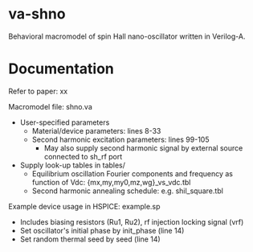 # va-shno
Behavioral macromodel of spin Hall nano-oscillator written in Verilog-A.

# Documentation
Refer to paper: xx

Macromodel file: shno.va
- User-specified parameters
  - Material/device parameters: lines 8-33
  - Second harmonic excitation parameters: lines 99-105
    - May also supply second harmonic signal by external source connected to sh_rf port
- Supply look-up tables in tables/
  - Equilibrium oscillation Fourier components and frequency as function of Vdc: {mx,my,my0,mz,wg}_vs_vdc.tbl
  - Second harmonic annealing schedule: e.g. shil_square.tbl

Example device usage in HSPICE: example.sp
- Includes biasing resistors (Ru1, Ru2), rf injection locking signal (vrf)
- Set oscillator's initial phase by init_phase (line 14)
- Set random thermal seed by seed (line 14)
